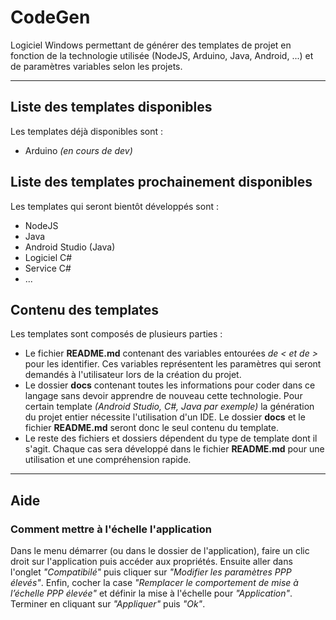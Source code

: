 # CodeGen
Logiciel Windows permettant de générer des templates de projet en fonction de la technologie utilisée (NodeJS, Arduino, Java, Android, ...) et de paramètres variables selon les projets.

***

## Liste des templates disponibles

Les templates déjà disponibles sont :

* Arduino *(en cours de dev)*

## Liste des templates prochainement disponibles

Les templates qui seront bientôt développés sont :

* NodeJS
* Java
* Android Studio (Java)
* Logiciel C#
* Service C#
* ...

## Contenu des templates

Les templates sont composés de plusieurs parties :

* Le fichier **README.md** contenant des variables entourées *de < et de >* pour les identifier. Ces variables représentent les paramètres qui seront demandés à l'utilisateur lors de la création du projet.
* Le dossier **docs** contenant toutes les informations pour coder dans ce langage sans devoir apprendre de nouveau cette technologie. Pour certain template *(Android Studio, C#, Java par exemple)* la génération du projet entier nécessite l'utilisation d'un IDE. Le dossier **docs** et le fichier **README.md** seront donc le seul contenu du template.
* Le reste des fichiers et dossiers dépendent du type de template dont il s'agit. Chaque cas sera développé dans le fichier **README.md** pour une utilisation et une compréhension rapide.

***

## Aide

### Comment mettre à l'échelle l'application

Dans le menu démarrer (ou dans le dossier de l'application), faire un clic droit sur l'application puis accéder aux propriétés. Ensuite aller dans l'onglet *"Compatibilé"* puis cliquer sur *"Modifier les paramètres PPP élevés"*. Enfin, cocher la case *"Remplacer le comportement de mise à l’échelle PPP élevée"* et définir la mise à l'échelle pour *"Application"*. Terminer en cliquant sur *"Appliquer"* puis *"Ok"*.